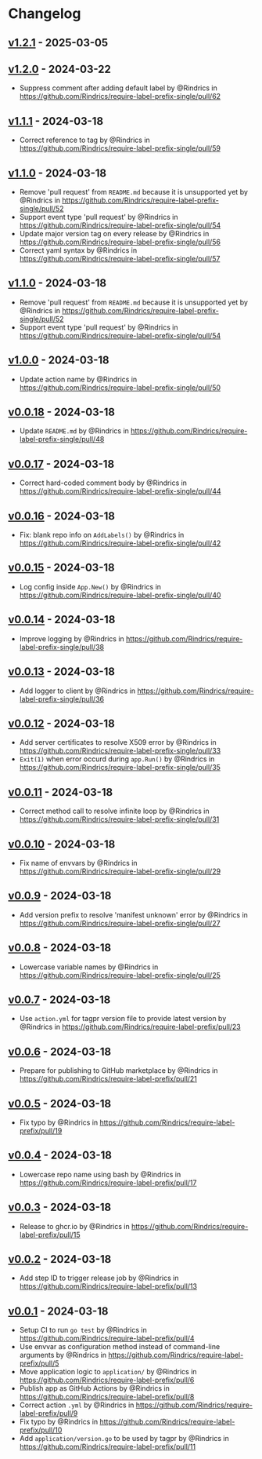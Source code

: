 # Changelog

## [v1.2.1](https://github.com/Rindrics/expect-label-prefix/compare/v1.2.0...v1.2.1) - 2025-03-05

## [v1.2.0](https://github.com/Rindrics/require-label-prefix-single/compare/v1.1.1...v1.2.0) - 2024-03-22
- Suppress comment after adding default label by @Rindrics in https://github.com/Rindrics/require-label-prefix-single/pull/62

## [v1.1.1](https://github.com/Rindrics/require-label-prefix-single/compare/v1.1.0...v1.1.1) - 2024-03-18
- Correct reference to tag by @Rindrics in https://github.com/Rindrics/require-label-prefix-single/pull/59

## [v1.1.0](https://github.com/Rindrics/require-label-prefix-single/compare/v1.0.0...v1.1.0) - 2024-03-18
- Remove 'pull request' from `README.md` because it is unsupported yet by @Rindrics in https://github.com/Rindrics/require-label-prefix-single/pull/52
- Support event type 'pull request' by @Rindrics in https://github.com/Rindrics/require-label-prefix-single/pull/54
- Update major version tag on every release by @Rindrics in https://github.com/Rindrics/require-label-prefix-single/pull/56
- Correct yaml syntax by @Rindrics in https://github.com/Rindrics/require-label-prefix-single/pull/57

## [v1.1.0](https://github.com/Rindrics/require-label-prefix-single/compare/v1.0.0...v1.1.0) - 2024-03-18
- Remove 'pull request' from `README.md` because it is unsupported yet by @Rindrics in https://github.com/Rindrics/require-label-prefix-single/pull/52
- Support event type 'pull request' by @Rindrics in https://github.com/Rindrics/require-label-prefix-single/pull/54

## [v1.0.0](https://github.com/Rindrics/require-label-prefix-single/compare/v0.0.18...v1.0.0) - 2024-03-18
- Update action name by @Rindrics in https://github.com/Rindrics/require-label-prefix-single/pull/50

## [v0.0.18](https://github.com/Rindrics/require-label-prefix-single/compare/v0.0.17...v0.0.18) - 2024-03-18
- Update `README.md` by @Rindrics in https://github.com/Rindrics/require-label-prefix-single/pull/48

## [v0.0.17](https://github.com/Rindrics/require-label-prefix-single/compare/v0.0.16...v0.0.17) - 2024-03-18
- Correct hard-coded comment body by @Rindrics in https://github.com/Rindrics/require-label-prefix-single/pull/44

## [v0.0.16](https://github.com/Rindrics/require-label-prefix-single/compare/v0.0.15...v0.0.16) - 2024-03-18
- Fix: blank repo info on `AddLabels()` by @Rindrics in https://github.com/Rindrics/require-label-prefix-single/pull/42

## [v0.0.15](https://github.com/Rindrics/require-label-prefix-single/compare/v0.0.14...v0.0.15) - 2024-03-18
- Log config inside `App.New()` by @Rindrics in https://github.com/Rindrics/require-label-prefix-single/pull/40

## [v0.0.14](https://github.com/Rindrics/require-label-prefix-single/compare/v0.0.13...v0.0.14) - 2024-03-18
- Improve logging by @Rindrics in https://github.com/Rindrics/require-label-prefix-single/pull/38

## [v0.0.13](https://github.com/Rindrics/require-label-prefix-single/compare/v0.0.12...v0.0.13) - 2024-03-18
- Add logger to client by @Rindrics in https://github.com/Rindrics/require-label-prefix-single/pull/36

## [v0.0.12](https://github.com/Rindrics/require-label-prefix-single/compare/v0.0.11...v0.0.12) - 2024-03-18
- Add server certificates to resolve X509 error by @Rindrics in https://github.com/Rindrics/require-label-prefix-single/pull/33
- `Exit(1)` when error occurd during `app.Run()` by @Rindrics in https://github.com/Rindrics/require-label-prefix-single/pull/35

## [v0.0.11](https://github.com/Rindrics/require-label-prefix-single/compare/v0.0.10...v0.0.11) - 2024-03-18
- Correct method call to resolve infinite loop by @Rindrics in https://github.com/Rindrics/require-label-prefix-single/pull/31

## [v0.0.10](https://github.com/Rindrics/require-label-prefix-single/compare/v0.0.9...v0.0.10) - 2024-03-18
- Fix name of envvars by @Rindrics in https://github.com/Rindrics/require-label-prefix-single/pull/29

## [v0.0.9](https://github.com/Rindrics/require-label-prefix-single/compare/v0.0.8...v0.0.9) - 2024-03-18
- Add version prefix to resolve 'manifest unknown' error by @Rindrics in https://github.com/Rindrics/require-label-prefix-single/pull/27

## [v0.0.8](https://github.com/Rindrics/require-label-prefix-single/compare/v0.0.7...v0.0.8) - 2024-03-18
- Lowercase variable names by @Rindrics in https://github.com/Rindrics/require-label-prefix-single/pull/25

## [v0.0.7](https://github.com/Rindrics/require-label-prefix/compare/v0.0.6...v0.0.7) - 2024-03-18
- Use `action.yml` for tagpr version file to provide latest version by @Rindrics in https://github.com/Rindrics/require-label-prefix/pull/23

## [v0.0.6](https://github.com/Rindrics/require-label-prefix/compare/v0.0.5...v0.0.6) - 2024-03-18
- Prepare for publishing to GitHub marketplace by @Rindrics in https://github.com/Rindrics/require-label-prefix/pull/21

## [v0.0.5](https://github.com/Rindrics/require-label-prefix/compare/v0.0.4...v0.0.5) - 2024-03-18
- Fix typo by @Rindrics in https://github.com/Rindrics/require-label-prefix/pull/19

## [v0.0.4](https://github.com/Rindrics/require-label-prefix/compare/v0.0.3...v0.0.4) - 2024-03-18
- Lowercase repo name using bash by @Rindrics in https://github.com/Rindrics/require-label-prefix/pull/17

## [v0.0.3](https://github.com/Rindrics/require-label-prefix/compare/v0.0.2...v0.0.3) - 2024-03-18
- Release to ghcr.io by @Rindrics in https://github.com/Rindrics/require-label-prefix/pull/15

## [v0.0.2](https://github.com/Rindrics/require-label-prefix/compare/v0.0.1...v0.0.2) - 2024-03-18
- Add step ID to trigger release job by @Rindrics in https://github.com/Rindrics/require-label-prefix/pull/13

## [v0.0.1](https://github.com/Rindrics/require-label-prefix/commits/v0.0.1) - 2024-03-18
- Setup CI to run `go test` by @Rindrics in https://github.com/Rindrics/require-label-prefix/pull/4
- Use envvar as configuration method instead of command-line arguments by @Rindrics in https://github.com/Rindrics/require-label-prefix/pull/5
- Move application logic to `application/` by @Rindrics in https://github.com/Rindrics/require-label-prefix/pull/6
- Publish app as GitHub Actions  by @Rindrics in https://github.com/Rindrics/require-label-prefix/pull/8
- Correct action `.yml` by @Rindrics in https://github.com/Rindrics/require-label-prefix/pull/9
- Fix typo by @Rindrics in https://github.com/Rindrics/require-label-prefix/pull/10
- Add `application/version.go` to be used by tagpr by @Rindrics in https://github.com/Rindrics/require-label-prefix/pull/11
